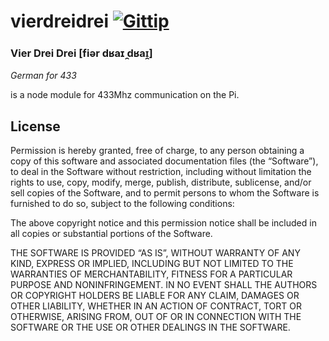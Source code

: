 # vierdreidrei [![Gittip](http://badgr.co/gittip/philplckthun.png)](https://www.gittip.com/philplckthun/)

### **Vier Drei Drei** [fiər dʁaɪ ̯dʁaɪ̯]

*German for 433*

is a node module for 433Mhz communication on the Pi.

## License

Permission is hereby granted, free of charge, to any person obtaining a copy of this software and associated documentation files (the “Software”), to deal in the Software without restriction, including without limitation the rights to use, copy, modify, merge, publish, distribute, sublicense, and/or sell copies of the Software, and to permit persons to whom the Software is furnished to do so, subject to the following conditions:

The above copyright notice and this permission notice shall be included in all copies or substantial portions of the Software.

THE SOFTWARE IS PROVIDED “AS IS”, WITHOUT WARRANTY OF ANY KIND, EXPRESS OR IMPLIED, INCLUDING BUT NOT LIMITED TO THE WARRANTIES OF MERCHANTABILITY, FITNESS FOR A PARTICULAR PURPOSE AND NONINFRINGEMENT. IN NO EVENT SHALL THE AUTHORS OR COPYRIGHT HOLDERS BE LIABLE FOR ANY CLAIM, DAMAGES OR OTHER LIABILITY, WHETHER IN AN ACTION OF CONTRACT, TORT OR OTHERWISE, ARISING FROM, OUT OF OR IN CONNECTION WITH THE SOFTWARE OR THE USE OR OTHER DEALINGS IN THE SOFTWARE.
